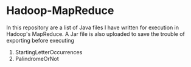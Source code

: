 # Hadoop-MapReduce
In this repository are a list of Java files I have written for execution in Hadoop's MapReduce. A Jar file is also uploaded to save the trouble of exporting before executing
1. StartingLetterOccurrences
2. PalindromeOrNot
